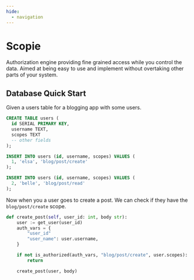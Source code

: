 ```yaml
---
hide:
  - navigation
---
```


# Scopie

Authorization engine providing fine grained access while you control the data.
Aimed at being easy to use and implement without overtaking other parts of your system.

## Database Quick Start
Given a users table for a blogging app with some users.

```sql
CREATE TABLE users (
  id SERIAL PRIMARY KEY,
  username TEXT,
  scopes TEXT
  -- other fields
);

INSERT INTO users (id, username, scopes) VALUES (
  1, 'elsa', 'blog/post/create'
);

INSERT INTO users (id, username, scopes) VALUES (
  2, 'belle', 'blog/post/read'
);
```

Now when you a user goes to create a post.
We can check if they have the `blog/post/create` scope.

```py
def create_post(self, user_id: int, body str):
    user := get_user(user_id)
    auth_vars = {
        "user_id"
        "user_name": user.username,
    }

    if not is_authorized(auth_vars, "blog/post/create", user.scopes):
        return

    create_post(user, body)
```
